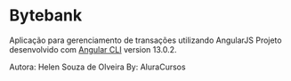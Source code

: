 # Bytebank
Aplicação para gerenciamento de transações utilizando AngularJS
Projeto desenvolvido com [Angular CLI](https://github.com/angular/angular-cli) version 13.0.2.

Autora: Helen Souza de Olveira
By: AluraCursos




